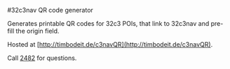 #32c3nav QR code generator

Generates printable QR codes for 32c3 POIs, that link to 32c3nav and pre-fill
the origin field.

Hosted at [http://timbodeit.de/c3navQR](http://timbodeit.de/c3navQR).

Call [2482](tel:2482) for questions.
